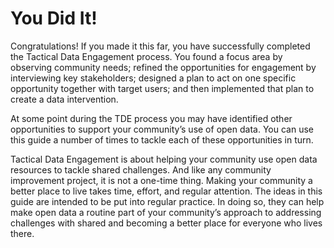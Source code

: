 # You Did It!

Congratulations! If you made it this far, you have successfully completed the Tactical Data Engagement process. You found a focus area by observing community needs; refined the opportunities for engagement by interviewing key stakeholders; designed a plan to act on one specific opportunity together with target users; and then implemented that plan to create a data intervention.

At some point during the TDE process you may have identified other opportunities to support your community’s use of open data. You can use this guide a number of times to tackle each of these opportunities in turn.

Tactical Data Engagement is about helping your community use open data resources to tackle shared challenges. And like any community improvement project, it is not a one-time thing. Making your community a better place to live takes time, effort, and regular attention. The ideas in this guide are intended to be put into regular practice. In doing so, they can help make open data a routine part of your community’s approach to addressing challenges with shared and becoming a better place for everyone who lives there.

